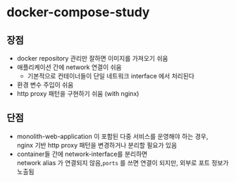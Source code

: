 # docker-compose-study
## 장점
- docker repository 관리만 잘하면 이미지를 가져오기 쉬움
- 애플리케이션 간에 network 연결이 쉬움
  - 기본적으로 컨테이너들이 단일 네트워크 interface 에서 처리된다
- 환경 변수 주입이 쉬움
- http proxy 패턴을 구현하기 쉬움 (with nginx)
## 단점
- monolith-web-application 이 포함된 다중 서비스를 운영해야 하는 경우, \
  nginx 기반 http proxy 패턴을 변경하거나 분리할 필요가 있음
- container들 간에 network-interface를 분리하면 \
  network alias 가 연결되지 않음,`ports` 를 쓰면 연결이 되지만, 외부로 포트 정보가 노출됨
